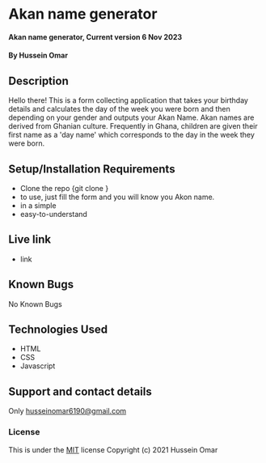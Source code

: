 # Akan name generator

#### Akan name generator, Current version 6 Nov 2023

#### By **Hussein Omar**

## Description

Hello there! This is a form collecting application that takes your birthday details and calculates the day of the week you were born and then depending on your gender and outputs your Akan Name. Akan names are derived from Ghanian culture. Frequently in Ghana, children are given their first name as a 'day name' which corresponds to the day in the week they were born.

## Setup/Installation Requirements

- Clone the repo {git clone }
- to use, just fill the form and you will know you Akon name.
- in a simple
- easy-to-understand

## Live link

- link 

## Known Bugs

No Known Bugs

## Technologies Used

- HTML
- CSS
- Javascript

## Support and contact details

Only husseinomar6190@gmail.com

### License

This is under the [MIT](LICENSE) license
Copyright (c) 2021 Hussein Omar
